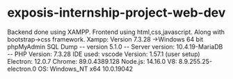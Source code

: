 # exposis-internship-project-web-dev
Backend done using XAMPP.
Frontend using html,css,javascript.
Along with bootstrap->css framework.
Xampp: Version 7.3.28 ->Windows 64 bit
phpMyAdmin SQL Dump
-- version 5.1.0
-- Server version: 10.4.19-MariaDB
-- PHP Version: 7.3.28
IDE used: vscode
Version: 1.57.1 (user setup)
Electron: 12.0.7
Chrome: 89.0.4389.128
Node.js: 14.16.0
V8: 8.9.255.25-electron.0
OS: Windows_NT x64 10.0.19042
